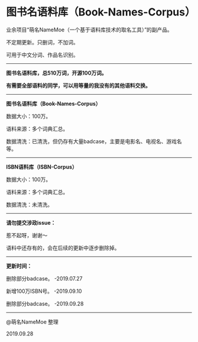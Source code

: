 # 图书名语料库（Book-Names-Corpus）
业余项目“萌名NameMoe（一个基于语料库技术的取名工具）”的副产品。

不定期更新。只删词，不加词。

可用于中文分词、作品名识别。

---

<strong>图书名语料库，总510万词，开源100万词。</strong>

<strong>有需要全部语料的同学，可以用等量的我没有的其他语料交换。</strong>

---

<strong>图书名语料库（Book-Names-Corpus）</strong>

数据大小：100万。

语料来源：多个词典汇总。

数据清洗：已清洗，但仍存有大量badcase，主要是电影名、电视名、游戏名等。

---

<strong>ISBN语料库（ISBN-Corpus）</strong>

数据大小：100万。

语料来源：多个词典汇总。

数据清洗：未清洗。

---

<strong>请勿提交涉政issue：</strong>

惹不起呀，谢谢～

语料中还存有的，会在后续的更新中逐步删除掉。

---

<strong>更新时间：</strong>

删除部分badcase。 -2019.07.27

新增100万ISBN号。 -2019.09.10

删除部分badcase。 -2019.09.28

---

@萌名NameMoe 整理

2019.09.28
